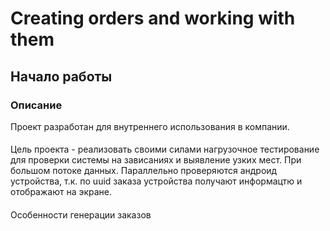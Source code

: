# Creating orders and working with them


## Начало работы

### Описание
Проект разработан для внутреннего использования в компании. 
####
Цель проекта - реализовать своими силами нагрузочное тестирование для проверки системы на зависаниях и выявление узких мест.
При большом потоке данных.
Параллельно проверяются андроид устройства, т.к. по uuid заказа устройства получают информацтю и отображают на экране.
####
Особенности генерации заказов